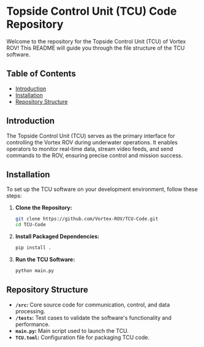 # Topside Control Unit (TCU) Code Repository

Welcome to the repository for the Topside Control Unit (TCU) of Vortex ROV! This README will guide you through the file structure of the TCU software.

## Table of Contents

- [Introduction](#introduction)
- [Installation](#installation)
- [Repository Structure](#repository-structure)
  
## Introduction

The Topside Control Unit (TCU) serves as the primary interface for controlling the Vortex ROV during underwater operations. It enables operators to monitor real-time data, stream video feeds, and send commands to the ROV, ensuring precise control and mission success.

## Installation

To set up the TCU software on your development environment, follow these steps:

1. **Clone the Repository:**
   ```bash
   git clone https://github.com/Vortex-ROV/TCU-Code.git
   cd TCU-Code
   ```

2. **Install Packaged Dependencies:**
   ```bash
   pip install .
   ```

3. **Run the TCU Software:**
   ```bash
   python main.py
   ```

## Repository Structure

- **`/src`:** Core source code for communication, control, and data processing.
- **`/tests`:** Test cases to validate the software's functionality and performance.
- **`main.py`:** Main script used to launch the TCU.
- **`TCU.toml`:** Configuration file for packaging TCU code.
